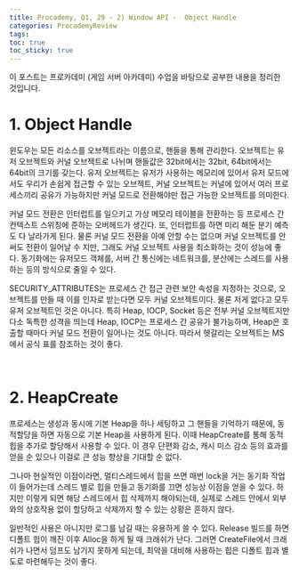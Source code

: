 ```yaml
---
title: Procademy, Q1, 29 - 2) Window API -  Object Handle
categories: ProcademyReview
tags: 
toc: true
toc_sticky: true
---
```


이 포스트는 프로카데미 (게임 서버 아카데미) 수업을 바탕으로 공부한 내용을 정리한 것입니다. 

# **1. Object Handle**

윈도우는 모든 리소스를 오브젝트라는 이름으로, 핸들을 통해 관리한다. 오브젝트는 유저 오브젝트와 커널 오브젝트로 나뉘며 핸들값은 32bit에서는 32bit, 64bit에서는 64bit의 크기를 갖는다. 유저 오브젝트는 유저가 사용하는 메모리에 있어서 유저 모드에서도 우리가 손쉽게 접근할 수 있는 오브젝트, 커널 오브젝트는 커널에 있어서 여러 프로세스끼리 공유가 가능하지만 커널 모드로 전환해야만 접근 가능한 오브젝트를 의미한다. 

커널 모드 전환은 인터럽트를 일으키고 가상 메모리 테이블을 전환하는 등 프로세스 간 컨텍스트 스위칭에 준하는 오버헤드가 생긴다. 또, 인터럽트를 하면 미리 해둔 분기 예측도 다 날라가게 된다. 물론 커널 모드 전환을 아예 안할 수는 없으며 커널 오브젝트를 안써도 전환이 일어날 수 지만, 그래도 커널 오브젝트 사용을 최소화하는 것이 성능에 좋다. 동기화에는 유저모드 객체를, 서버 간 통신에는 네트워크를, 분산에는 스레드를 사용하는 등의 방식으로 줄일 수 있다. 

SECURITY_ATTRIBUTES는 프로세스 간 접근 관련 보안 속성을 지정하는 것으로, 오브젝트를 만들 때 이를 인자로 받는다면 모두 커널 오브젝트이다. 물론 저게 없다고 모두 유저 오브젝트인 것은 아니다. 특히 Heap, IOCP, Socket 등은 전부 커널 오브젝트지만 다소 독특한 성격을 띄는데 Heap, IOCP는 프로세스 간 공유가 불가능하며, Heap은 호출할 때마다 커널 모드 전환이 일어나는 것도 아니다. 따라서 헷갈리는 오브젝트는 MS에서 공식 표를 참조하는 것이 좋다.

<br/>

# **2. HeapCreate**

프로세스는 생성과 동시에 기본 Heap을 하나 세팅하고 그 핸들을 기억하기 때문에, 동적할당을 하면 자동으로 기본 Heap을 사용하게 된다. 이때 HeapCreate를 통해 동적 힙을 추가로 할당해서 사용할 수 있다. 이 경우 단편화 감소, 캐시 미스 감소 등의 효과를 얻을 순 있으나 이걸로 큰 성능 향상을 기대할 순 없다. 

그나마 현실적인 이점이라면, 멀티스레드에서 힙을 쓰면 매번 lock을 거는 동기화 작업이 들어가는데 스레드 별로 힙을 만들고 동기화를 끄면 성능상 이점을 얻을 수 있다. 하지만 이렇게 되면 해당 스레드에서 힙 삭제까지 해야되는데, 실제로 스레드 안에서 외부와의 상호작용 없이 할당하고 삭제까지 할 수 있는 상황은 흔하지 않다.

일반적인 사용은 아니지만 로그를 남길 때는 유용하게 쓸 수 있다. Release 빌드를 하면 디폴트 힙이 깨진 이후 Alloc을 하게 될 때 크래쉬가 난다. 그러면 CreateFile에서 크래쉬가 나면서 덤프도 남기지 못하게 되는데, 최악을 대비해 사용하는 힙은 디폴트 힙과 별도로 마련해두는 것이 좋다. 
